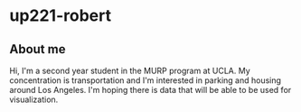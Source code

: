 # up221-robert
## About me
Hi, I'm a second year student in the MURP program at UCLA. My concentration is transportation and I'm interested in parking and housing around Los Angeles. I'm hoping there is data that will be able to be used for visualization. 

